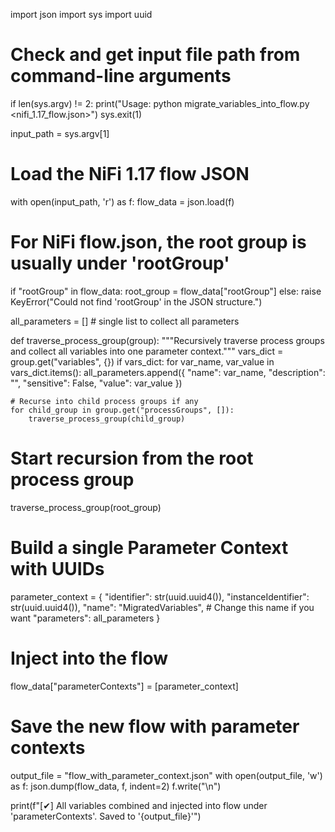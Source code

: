 import json
import sys
import uuid

# Check and get input file path from command-line arguments
if len(sys.argv) != 2:
    print("Usage: python migrate_variables_into_flow.py <nifi_1.17_flow.json>")
    sys.exit(1)

input_path = sys.argv[1]

# Load the NiFi 1.17 flow JSON
with open(input_path, 'r') as f:
    flow_data = json.load(f)

# For NiFi flow.json, the root group is usually under 'rootGroup'
if "rootGroup" in flow_data:
    root_group = flow_data["rootGroup"]
else:
    raise KeyError("Could not find 'rootGroup' in the JSON structure.")

all_parameters = []  # single list to collect all parameters

def traverse_process_group(group):
    """Recursively traverse process groups and collect all variables into one parameter context."""
    vars_dict = group.get("variables", {})
    if vars_dict:
        for var_name, var_value in vars_dict.items():
            all_parameters.append({
                "name": var_name,
                "description": "",
                "sensitive": False,
                "value": var_value
            })
    
    # Recurse into child process groups if any
    for child_group in group.get("processGroups", []):
        traverse_process_group(child_group)

# Start recursion from the root process group
traverse_process_group(root_group)

# Build a single Parameter Context with UUIDs
parameter_context = {
    "identifier": str(uuid.uuid4()),
    "instanceIdentifier": str(uuid.uuid4()),
    "name": "MigratedVariables",  # Change this name if you want
    "parameters": all_parameters
}

# Inject into the flow
flow_data["parameterContexts"] = [parameter_context]

# Save the new flow with parameter contexts
output_file = "flow_with_parameter_context.json"
with open(output_file, 'w') as f:
    json.dump(flow_data, f, indent=2)
    f.write("\n")

print(f"[✔] All variables combined and injected into flow under 'parameterContexts'. Saved to '{output_file}'")
